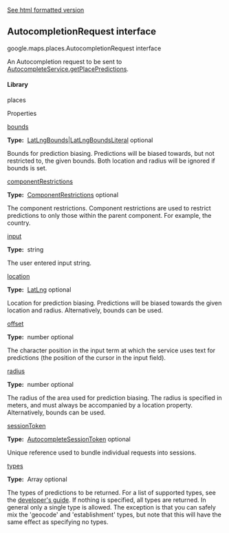 [See html formatted version](https://huasofoundries.github.io/google-maps-documentation/AutocompletionRequest.html)


AutocompletionRequest interface
-------------------------------

google.maps.places.AutocompletionRequest interface

An Autocompletion request to be sent to [AutocompleteService.getPlacePredictions](https://developers.google.com/maps/documentation/javascript/reference/places-autocomplete-service#AutocompleteService.getPlacePredictions).

#### Library

places

Properties

[bounds](#AutocompletionRequest.bounds)

**Type:**  [LatLngBounds](LatLngBounds.md)|[LatLngBoundsLiteral](LatLngBoundsLiteral.md) optional

Bounds for prediction biasing. Predictions will be biased towards, but not restricted to, the given bounds. Both location and radius will be ignored if bounds is set.

[componentRestrictions](#AutocompletionRequest.componentRestrictions)

**Type:**  [ComponentRestrictions](ComponentRestrictions.md) optional

The component restrictions. Component restrictions are used to restrict predictions to only those within the parent component. For example, the country.

[input](#AutocompletionRequest.input)

**Type:**  string

The user entered input string.

[location](#AutocompletionRequest.location)

**Type:**  [LatLng](LatLng.md) optional

Location for prediction biasing. Predictions will be biased towards the given location and radius. Alternatively, bounds can be used.

[offset](#AutocompletionRequest.offset)

**Type:**  number optional

The character position in the input term at which the service uses text for predictions (the position of the cursor in the input field).

[radius](#AutocompletionRequest.radius)

**Type:**  number optional

The radius of the area used for prediction biasing. The radius is specified in meters, and must always be accompanied by a location property. Alternatively, bounds can be used.

[sessionToken](#AutocompletionRequest.sessionToken)

**Type:**  [AutocompleteSessionToken](AutocompleteSessionToken.md) optional

Unique reference used to bundle individual requests into sessions.

[types](#AutocompletionRequest.types)

**Type:**  Array<string> optional

The types of predictions to be returned. For a list of supported types, see the [developer's guide](https://developers.google.com/places/supported_types#table3). If nothing is specified, all types are returned. In general only a single type is allowed. The exception is that you can safely mix the 'geocode' and 'establishment' types, but note that this will have the same effect as specifying no types.